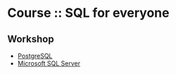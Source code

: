 # Course :: SQL for everyone


## Workshop
* [PostgreSQL](https://github.com/up1/course-sql/tree/master/workshop-postgresql)
* [Microsoft SQL Server](https://github.com/up1/course-sql/tree/master/workshop-mssql)
